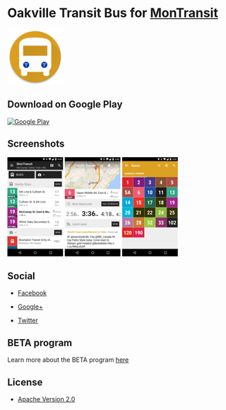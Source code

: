 # Oakville Transit Bus for [MonTransit](https://github.com/mtransitapps/mtransit-for-android)

<img width="25%" height="25%" src="https://raw.githubusercontent.com/mtransitapps/ca-oakville-transit-bus-android/master/pub/hi-res-app-icon.png"/>

## Download on Google Play

[![Google Play](https://developer.android.com/images/brand/en_app_rgb_wo_60.png)](https://play.google.com/store/apps/details?id=org.mtransit.android.ca_oakville_transit_bus)

## Screenshots

<img width="25%" height="25%" src="https://raw.githubusercontent.com/mtransitapps/ca-oakville-transit-bus-android/master/pub/screenshot-phone-1.png"/>
<img width="25%" height="25%" src="https://raw.githubusercontent.com/mtransitapps/ca-oakville-transit-bus-android/master/pub/screenshot-phone-2.png"/>
<img width="25%" height="25%" src="https://raw.githubusercontent.com/mtransitapps/ca-oakville-transit-bus-android/master/pub/screenshot-phone-3.png"/>

## Social

* [Facebook](https://www.facebook.com/MonTransit)

* [Google+](http://gplus.to/MonTransit/)

* [Twitter](https://twitter.com/montransit)

## BETA program

Learn more about the BETA program [here](https://github.com/mtransitapps/mtransit-for-android/wiki/BETA)

## License

* [Apache Version 2.0](http://www.apache.org/licenses/LICENSE-2.0.html)

